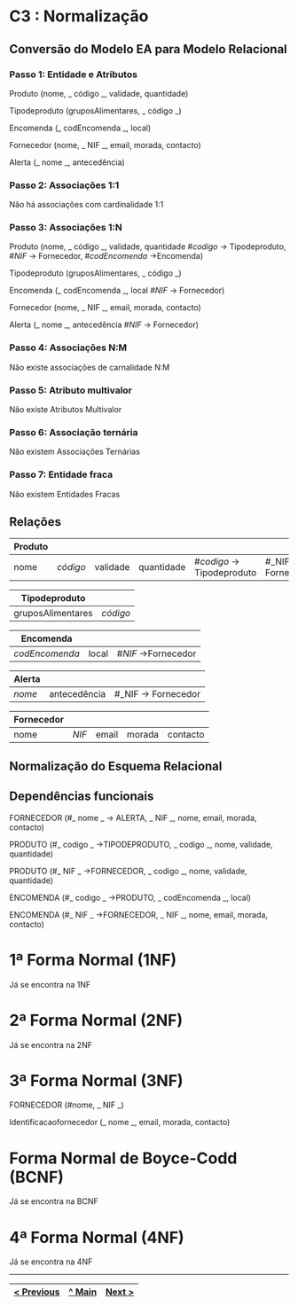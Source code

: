 # C3 : Normalização

## Conversão do Modelo EA para Modelo Relacional

### Passo 1: Entidade e Atributos 

Produto (nome, _ código _, validade, quantidade)

Tipodeproduto (gruposAlimentares, _ código _)

Encomenda (_ codEncomenda _, local)

Fornecedor (nome, _ NIF _, email, morada, contacto)

Alerta (_ nome _, antecedência)

### Passo 2: Associações 1:1

Não há associações com cardinalidade 1:1

### Passo 3: Associações 1:N

Produto (nome, _ código _, validade, quantidade
#_codigo_ -> Tipodeproduto, #_NIF_ -> Fornecedor, #_codEncomenda_ ->Encomenda)

Tipodeproduto (gruposAlimentares, _ código _)

Encomenda (_ codEncomenda _, local
#_NIF_ -> Fornecedor)

Fornecedor (nome, _ NIF _, email, morada, contacto)

Alerta (_ nome _, antecedência
#_NIF_ -> Fornecedor)

### Passo 4: Associações N:M

Não existe associações de carnalidade N:M

### Passo 5: Atributo multivalor

Não existe Atributos Multivalor

### Passo 6: Associação ternária

Não existem Associações Ternárias

### Passo 7: Entidade fraca

Não existem Entidades Fracas


## Relações

|Produto    |        |        |          |                          |                   |                            |
|-----------|--------|--------|----------|--------------------------|-------------------|----------------------------|
|nome       |_código_|validade|quantidade|#_codigo_ -> Tipodeproduto|#_NIF -> Fornecedor|#_codEncomenda_ -> Encomenda|

|Tipodeproduto    |        |
|-----------------|--------|
|gruposAlimentares|_código_|

|Encomenda     |     |                   |           
|--------------|-----|-------------------|
|_codEncomenda_|local|#_NIF_ ->Fornecedor|

|Alerta|            |                   |
|------|------------|-------------------|
|_nome_|antecedência|#_NIF -> Fornecedor|

|Fornecedor|     |     |      |        |
|----------|-----|-----|------|--------|
|nome      |_NIF_|email|morada|contacto|



## Normalização do Esquema Relacional

## Dependências funcionais

FORNECEDOR (#_ nome _ -> ALERTA, _ NIF  _, nome, email, morada, contacto)

PRODUTO (#_ codigo _ ->TIPODEPRODUTO, _ codigo  _, nome, validade, quantidade)

PRODUTO (#_ NIF  _ ->FORNECEDOR, _ codigo  _, nome, validade, quantidade)

ENCOMENDA (#_ codigo  _ ->PRODUTO, _ codEncomenda  _, local)

ENCOMENDA (#_ NIF  _ ->FORNECEDOR, _ NIF _, nome, email, morada, contacto)

# 1ª Forma Normal (1NF)

Já se encontra na 1NF

# 2ª Forma Normal (2NF)

Já se encontra na 2NF

# 3ª Forma Normal (3NF)

FORNECEDOR (#nome, _ NIF _)

Identificacaofornecedor (_ nome _, email, morada, contacto)

# Forma Normal de Boyce-Codd (BCNF)

Já se encontra na BCNF

# 4ª Forma Normal (4NF)

Já se encontra na 4NF

---
[< Previous](rebd02.md) | [^ Main](https://github.com/TCM21-SIBD03/reportSIBD) | [Next >](rebd04.md)
:--- | :---: | ---: 
